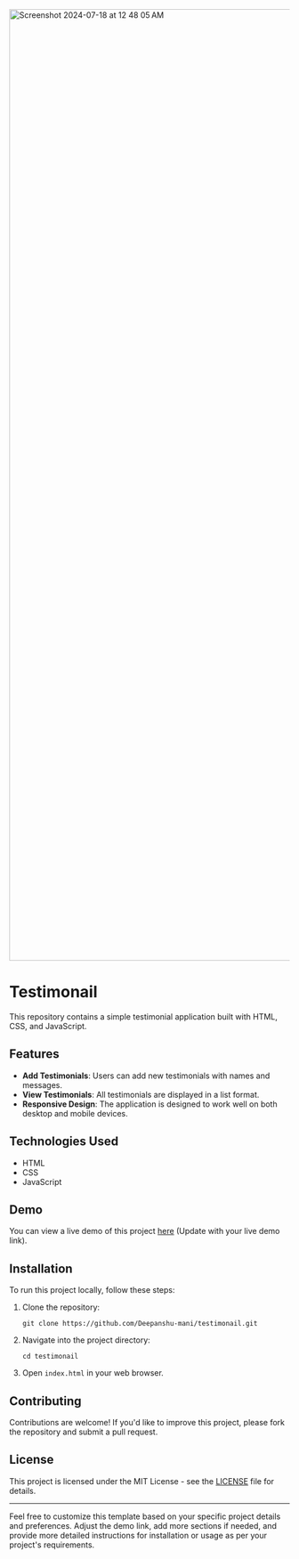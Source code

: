 <img width="1710" alt="Screenshot 2024-07-18 at 12 48 05 AM" src="https://github.com/user-attachments/assets/c808a7bb-ed41-466d-ab0b-0c43f5e3e332">

# Testimonail

This repository contains a simple testimonial application built with HTML, CSS, and JavaScript.

## Features

- **Add Testimonials**: Users can add new testimonials with names and messages.
- **View Testimonials**: All testimonials are displayed in a list format.
- **Responsive Design**: The application is designed to work well on both desktop and mobile devices.

## Technologies Used

- HTML
- CSS
- JavaScript

## Demo

You can view a live demo of this project [here](#) (Update with your live demo link).

## Installation

To run this project locally, follow these steps:

1. Clone the repository:
   ```
   git clone https://github.com/Deepanshu-mani/testimonail.git
   ```
2. Navigate into the project directory:
   ```
   cd testimonail
   ```
3. Open `index.html` in your web browser.

## Contributing


Contributions are welcome! If you'd like to improve this project, please fork the repository and submit a pull request.

## License

This project is licensed under the MIT License - see the [LICENSE](LICENSE) file for details.

---

Feel free to customize this template based on your specific project details and preferences. Adjust the demo link, add more sections if needed, and provide more detailed instructions for installation or usage as per your project's requirements.
